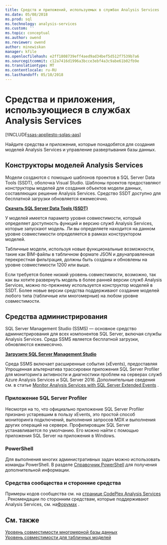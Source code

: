 ```yaml
---
title: Средств и приложений, используемых в службах Analysis Services | Документы Microsoft
ms.date: 05/08/2018
ms.prod: sql
ms.technology: analysis-services
ms.custom: ''
ms.topic: conceptual
ms.author: owend
ms.reviewer: owend
author: minewiskan
manager: kfile
ms.openlocfilehash: e2ff1808739eff4aed9ad34bef5d512f7539b7a6
ms.sourcegitcommit: c12a7416d1996a3bcce3ebf4a3c9abe61b02fb9e
ms.translationtype: MT
ms.contentlocale: ru-RU
ms.lasthandoff: 05/10/2018
---
```

# <a name="tools-and-applications-used-in-analysis-services"></a>Средства и приложения, использующиеся в службах Analysis Services
[!INCLUDE[ssas-appliesto-sqlas-aas](../includes/ssas-appliesto-sqlas-aas.md)]

  Найдите средства и приложения, которые понадобятся для создания моделей Analysis Services и управление развертывания базы данных.  
  
## <a name="analysis-services-model-designers"></a>Конструкторы моделей Analysis Services  
 Модели создаются с помощью шаблонов проектов в SQL Server Data Tools (SSDT), оболочка Visual Studio. Шаблоны проектов предоставляют конструкторы моделей для создания объектов модели данных, составляющих решение Analysis Services. Средство SSDT доступно для бесплатной загрузки обновляется ежемесячно.

 **[Скачать SQL Server Data Tools (SSDT)](https://docs.microsoft.com/sql/ssdt/download-sql-server-data-tools-ssdt)** 
  
 У моделей имеется параметр уровня совместимости, который определяет доступность функций и версию служб Analysis Services, которые запускают модель.  Ли вы определяете находится на данном уровне совместимости определяется в рамках конструктором моделей.  
  
 Табличные модели, используя новые функциональные возможности, такие как BIM-файлы в табличном формате JSON и двунаправленная перекрестная фильтрация, должны быть созданы и обновлены на уровне совместимости 1200 или выше.  
  
 Если требуется более низкий уровень совместимости, возможно, так как вы хотите развернуть модель в более ранней версии служб Analysis Services, можно по-прежнему используется конструктор моделей в SSDT. Более новые версии средства поддерживают создание моделей любого типа (табличные или многомерные) на любом уровне совместимости.   

## <a name="administrative-tools"></a>Средства администрирования  
  
 SQL Server Management Studio (SSMS) — основное средство администрирования для всех компонентов SQL Server, включая службы Analysis Services. Среда SSMS является бесплатной загрузки, обновляются ежемесячно. 
  
**[Загрузите SQL Server Management Studio](../ssms/download-sql-server-management-studio-ssms.md)** 
  
 Среда SSMS включает расширенные события (xEvents), предоставляя Упрощенная альтернатива трассировки приложения SQL Server Profiler для мониторинга активности и диагностики проблем на серверах служб Azure Analysis Services и SQL Server 2016. Дополнительные сведения см. в статье [Monitor Analysis Services with SQL Server Extended Events](../analysis-services/instances/monitor-analysis-services-with-sql-server-extended-events.md) .  
  
### <a name="sql-server-profiler"></a>Приложение SQL Server Profiler  
 Несмотря на то, что официально приложение SQL Server Profiler признано устаревшим в пользу xEvents, это простой способ мониторинга подключений, выполнения запросов MDX и выполнения других операций на сервере. Профилировщик SQL Server устанавливается по умолчанию. Его можно найти с помощью приложения SQL Server на приложения в Windows.  
  
### <a name="powershell"></a>PowerShell  
 Для выполнения многих административных задач можно использовать команды PowerShell. В разделе [Справочник PowerShell](../analysis-services/powershell/analysis-services-powershell-reference.md) для получения дополнительной информации.  
  
### <a name="community-and-third-party-tools"></a>Средства сообщества и сторонние средства  
 Примеры кодов сообщества см. на [странице CodePlex Analysis Services](http://sqlsrvanalysissrvcs.codeplex.com/) . Рекомендации по сторонним средствам, которые поддерживают Analysis Services, см. на[Форумах](http://social.msdn.microsoft.com/Forums/sqlserver/home?forum=sqlanalysisservices) .  
  
## <a name="see-also"></a>См. также  
 [Уровень совместимости многомерной базы данных](../analysis-services/multidimensional-models/compatibility-level-of-a-multidimensional-database-analysis-services.md)   
 [Уровень совместимости для табличных моделей](../analysis-services/tabular-models/compatibility-level-for-tabular-models-in-analysis-services.md)  
  
  
